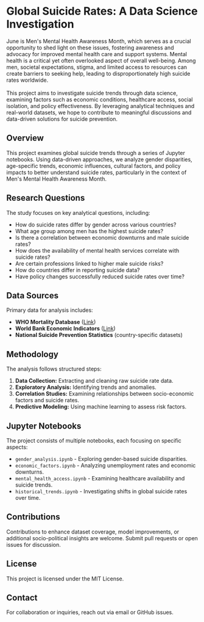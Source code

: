 # Global Suicide Rates: A Data Science Investigation

June is Men's Mental Health Awareness Month, which serves as a crucial opportunity to shed light on these issues, fostering awareness and advocacy for improved mental health care and support systems. Mental health is a critical yet often overlooked aspect of overall well-being. Among men, societal expectations, stigma, and limited access to resources can create barriers to seeking help, leading to disproportionately high suicide rates worldwide. 
<br> <br>
This project aims to investigate suicide trends through data science, examining factors such as economic conditions, healthcare access, social isolation, and policy effectiveness. By leveraging analytical techniques and real-world datasets, we hope to contribute to meaningful discussions and data-driven solutions for suicide prevention.

## Overview
This project examines global suicide trends through a series of Jupyter notebooks. Using data-driven approaches, we analyze gender disparities, age-specific trends, economic influences, cultural factors, and policy impacts to better understand suicide rates, particularly in the context of Men's Mental Health Awareness Month.

## Research Questions
The study focuses on key analytical questions, including:
- How do suicide rates differ by gender across various countries?
- What age group among men has the highest suicide rates?
- Is there a correlation between economic downturns and male suicide rates?
- How does the availability of mental health services correlate with suicide rates?
- Are certain professions linked to higher male suicide risks?
- How do countries differ in reporting suicide data?
- Have policy changes successfully reduced suicide rates over time?

## Data Sources
Primary data for analysis includes:
- **WHO Mortality Database** ([Link](https://platform.who.int/mortality))
- **World Bank Economic Indicators** ([Link](https://databank.worldbank.org))
- **National Suicide Prevention Statistics** (country-specific datasets)

## Methodology
The analysis follows structured steps:
1. **Data Collection:** Extracting and cleaning raw suicide rate data.
2. **Exploratory Analysis:** Identifying trends and anomalies.
3. **Correlation Studies:** Examining relationships between socio-economic factors and suicide rates.
4. **Predictive Modeling:** Using machine learning to assess risk factors.

## Jupyter Notebooks
The project consists of multiple notebooks, each focusing on specific aspects:
- `gender_analysis.ipynb` - Exploring gender-based suicide disparities.
- `economic_factors.ipynb` - Analyzing unemployment rates and economic downturns.
- `mental_health_access.ipynb` - Examining healthcare availability and suicide trends.
- `historical_trends.ipynb` - Investigating shifts in global suicide rates over time.

## Contributions
Contributions to enhance dataset coverage, model improvements, or additional socio-political insights are welcome. Submit pull requests or open issues for discussion.

## License
This project is licensed under the MIT License.

## Contact
For collaboration or inquiries, reach out via email or GitHub issues.

